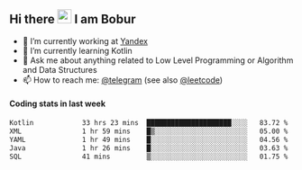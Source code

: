 ## Hi there <img src="https://media.giphy.com/media/hvRJCLFzcasrR4ia7z/giphy.gif" width="25px" height="25px"> I am Bobur

- 💼 I’m currently working at [Yandex](https://yandex.ru/)
- 🌱 I’m currently learning Kotlin
- 💬 Ask me about anything related to Low Level Programming or Algorithm and Data Structures
- 📫 How to reach me: [@telegram](https://t.me/octoant) (see also [@leetcode](https://leetcode.com/octoant/))    

#### Coding stats in last week

<!--START_SECTION:waka-->

```txt
Kotlin            33 hrs 23 mins  █████████████████████░░░░   83.72 %
XML               1 hr 59 mins    █▒░░░░░░░░░░░░░░░░░░░░░░░   05.00 %
YAML              1 hr 49 mins    █░░░░░░░░░░░░░░░░░░░░░░░░   04.56 %
Java              1 hr 26 mins    █░░░░░░░░░░░░░░░░░░░░░░░░   03.63 %
SQL               41 mins         ▒░░░░░░░░░░░░░░░░░░░░░░░░   01.75 %
```

<!--END_SECTION:waka-->

